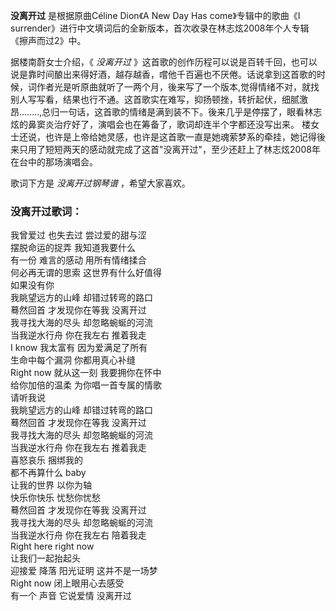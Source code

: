 

**没离开过** 是根据原曲Céline Dion《A New Day Has come》专辑中的歌曲《I
surrender》进行中文填词后的全新版本，首次收录在林志炫2008年个人专辑《擦声而过2》中。

  
据楼南蔚女士介绍，《 _没离开过_
》这首歌的创作历程可以说是百转千回，也可以说是靠时间酿出来得好酒，越存越香，嚐他千百遍也不厌倦。话说拿到这首歌的时候，词作者光是听原曲就听了一两个月，後来写了一个版本,觉得情绪不对，就找别人写写看，结果也行不通。这首歌实在难写，抑扬顿挫，转折起伏，细腻激昂........,总归一句话，这首歌的情绪是满到装不下。後来几乎是停摆了，眼看林志炫的鼻窦炎治疗好了，演唱会也在筹备了，歌词却连半个字都还没写出来。
楼女士还说，也许是上帝给她灵感，也许是这首歌一直是她魂萦梦系的牵挂，她记得後来只用了短短两天的感动就完成了这首"没离开过"，至少还赶上了林志炫2008年在台中的那场演唱会。

  
歌词下方是 _没离开过钢琴谱_ ，希望大家喜欢。

### 没离开过歌词：

我曾爱过 也失去过 尝过爱的甜与涩  
摆脱命运的捉弄 我知道我要什么  
有一份 难言的感动 用所有情绪揉合  
何必再无谓的思索 这世界有什么好值得  
如果没有你  
我眺望远方的山峰 却错过转弯的路口  
蓦然回首 才发现你在等我 没离开过  
我寻找大海的尽头 却忽略蜿蜒的河流  
当我逆水行舟 你在我左右 推着我走  
I know 我太富有 因为爱满足了所有  
生命中每个漏洞 你都用真心补缝  
Right now 就从这一刻 我要拥你在怀中  
给你加倍的温柔 为你唱一首专属的情歌  
请听我说  
我眺望远方的山峰 却错过转弯的路口  
蓦然回首 才发现你在等我 没离开过  
我寻找大海的尽头 却忽略蜿蜒的河流  
当我逆水行舟 你在我左右 推着我走  
喜怒哀乐 捆绑我的  
都不再算什么 baby  
让我的世界 以你为轴  
快乐你快乐 忧愁你忧愁  
蓦然回首 才发现你在等我 没离开过  
我寻找大海的尽头 却忽略蜿蜒的河流  
当我逆水行舟 你在我左右 陪着我走  
Right here right now  
让我们一起抬起头  
迎接爱 降落 阳光证明 这并不是一场梦  
Right now 闭上眼用心去感受  
有一个 声音 它说爱情 没离开过

